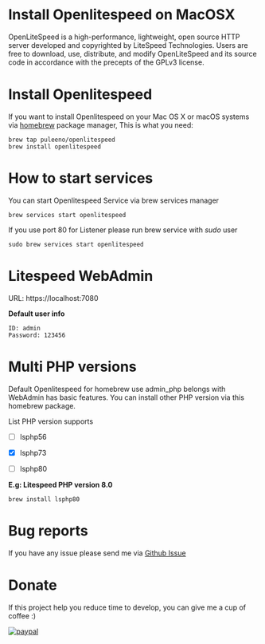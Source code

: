 Install Openlitespeed on MacOSX
=

OpenLiteSpeed is a high-performance, lightweight, open source HTTP server developed and copyrighted by LiteSpeed Technologies. Users are free to download, use, distribute, and modify OpenLiteSpeed and its source code in accordance with the precepts of the GPLv3 license.

# Install Openlitespeed

If you want to install Openlitespeed on your Mac OS X or macOS systems via [homebrew](https://brew.sh/) package manager, This is what you need:

```
brew tap puleeno/openlitespeed
brew install openlitespeed
```

# How to start services
You can start Openlitespeed Service via brew services manager
```
brew services start openlitespeed
```

If you use port 80 for Listener please run brew service with *sudo* user
```
sudo brew services start openlitespeed
```

# Litespeed WebAdmin
URL: https://localhost:7080

**Default user info**
```
ID: admin
Password: 123456
```


# Multi PHP versions
Default Openlitespeed for homebrew use admin_php belongs with WebAdmin has basic features.
You can install other PHP version via this homebrew package.

List PHP version supports
- [ ] lsphp56
- [x] lsphp73
- [ ] lsphp80


**E.g: Litespeed PHP version 8.0**

```
brew install lsphp80
```
# Bug reports
If you have any issue please send me via [Github Issue](https://github.com/puleeno/homebrew-openlitespeed/issues)

# Donate
If this project help you reduce time to develop, you can give me a cup of coffee :)


[![paypal](https://www.paypalobjects.com/en_US/i/btn/btn_donateCC_LG.gif)](https://www.paypal.me/puleeno)
